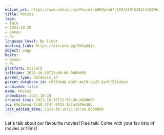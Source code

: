 ```yaml
---
notion_url: https://www.notion.so/Movies-b964bead7c4047df9f531bfa1929e303
title: Movies
tags:
- Talk
- 2021-10-20
- Bones
- Pi
language_level: No limit
meeting_link: https://discord.gg/9Kbq4djs
object: page
hosts:
- Bones
- Pi
platform: Discord
talktime: 2021-10-20T21:00:00.0000000
parent_type: database_id
parent_database_id: e9339446-880f-4ef0-8ad7-8ad1f507dded
archived: false
name: Movies
indexDate: 2021-10-20
created_time: 2021-10-15T12:55:00.0000000
id: b964bead-7c40-47df-9f53-1bfa1929e303
last_edited_time: 2021-10-16T21:18:00.0000000
---
```


Let's talk about our favourite movies!
Free talk! Come with your fav lists of movies or films!


